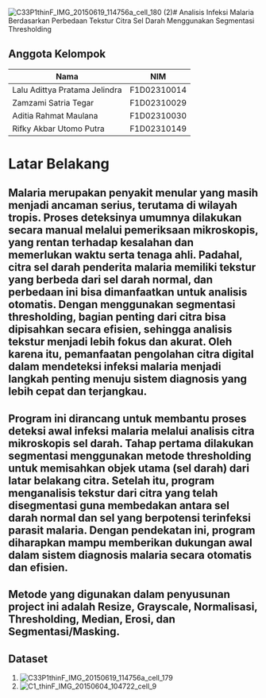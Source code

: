 ![C33P1thinF_IMG_20150619_114756a_cell_180 (2)](https://github.com/user-attachments/assets/4a265e28-31d8-4be4-9776-5b0e323cb11d)# Analisis Infeksi Malaria Berdasarkan Perbedaan Tekstur Citra Sel Darah Menggunakan Segmentasi Thresholding

## Anggota Kelompok
| Nama                             |      NIM      |
|----------------------------------|---------------|
| Lalu Adittya Pratama Jelindra    |  F1D02310014  |
| Zamzami Satria Tegar             |  F1D02310029  |
| Aditia Rahmat Maulana            |  F1D02310030  |
| Rifky Akbar Utomo Putra          |  F1D02310149  |

# Latar Belakang
## Malaria merupakan penyakit menular yang masih menjadi ancaman serius, terutama di wilayah tropis. Proses deteksinya umumnya dilakukan secara manual melalui pemeriksaan mikroskopis, yang rentan terhadap kesalahan dan memerlukan waktu serta tenaga ahli. Padahal, citra sel darah penderita malaria memiliki tekstur yang berbeda dari sel darah normal, dan perbedaan ini bisa dimanfaatkan untuk analisis otomatis. Dengan menggunakan segmentasi thresholding, bagian penting dari citra bisa dipisahkan secara efisien, sehingga analisis tekstur menjadi lebih fokus dan akurat. Oleh karena itu, pemanfaatan pengolahan citra digital dalam mendeteksi infeksi malaria menjadi langkah penting menuju sistem diagnosis yang lebih cepat dan terjangkau.

## Program ini dirancang untuk membantu proses deteksi awal infeksi malaria melalui analisis citra mikroskopis sel darah. Tahap pertama dilakukan segmentasi menggunakan metode thresholding untuk memisahkan objek utama (sel darah) dari latar belakang citra. Setelah itu, program menganalisis tekstur dari citra yang telah disegmentasi guna membedakan antara sel darah normal dan sel yang berpotensi terinfeksi parasit malaria. Dengan pendekatan ini, program diharapkan mampu memberikan dukungan awal dalam sistem diagnosis malaria secara otomatis dan efisien.

## Metode yang digunakan dalam penyusunan project ini adalah Resize, Grayscale, Normalisasi, Thresholding, Median, Erosi, dan Segmentasi/Masking.

## Dataset
1. ![C33P1thinF_IMG_20150619_114756a_cell_179](https://github.com/user-attachments/assets/24359699-3888-49b2-9693-3f18b26aaec5)
2. ![C1_thinF_IMG_20150604_104722_cell_9](https://github.com/user-attachments/assets/ed802219-5017-42a5-9628-3a8fdb7d4cb1)

